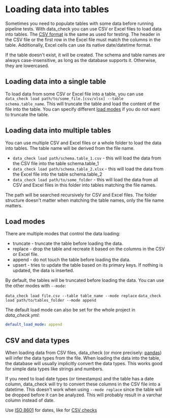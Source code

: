 # Loading data into tables

Sometimes you need to populate tables with some data before running pipeline tests. With data_check you can use CSV or Excel files to load data into tables. The [CSV format](csv_checks.md#csv-format) is the same as used for testing. The header in the CSV file or the first row in the Excel file must match the columns in the table. Additionally, Excel cells can use its native date/datetime format.

If the table doesn't exist, it will be created. The schema and table names are always case-insensitive, as long as the database supports it. Otherwise, they are lowercased.

## Loading data into a single table

To load data from some CSV or Excel file into a table, you can use `data_check load path/to/some_file.[csv/xlsx] --table schema.table_name`. This will truncate the table and load the content of the file into the table. You can specify different [load modes](#load-modes) if you do not want to truncate the table.

## Loading data into multiple tables

You can use multiple CSV and Excel files or a whole folder to load the data into tables. The table name will be derived from the file name.

* `data_check load path/schema.table_1.csv` - this will load the data from the CSV file into the table schema.table_1
* `data_check load path/schema.table_2.xlsx` - this will load the data from the Excel file into the table schema.table_2
* `data_check load path/to/some_folder` - this will load the data from all CSV and Excel files in this folder into tables matching the file names.

The path will be searched recursively for CSV and Excel files. The folder structure doesn't matter when matching the table names, only the file name matters.

## Load modes

There are multiple modes that control the data loading:

* truncate - truncate the table before loading the data.
* replace - drop the table and recreate it based on the columns in the CSV or Excel file.
* append - do not touch the table before loading the data.
* upsert - tries to update the table based on its primary keys. If nothing is updated, the data is inserted.

By default, the tables will be truncated before loading the data. You can use the other modes with `--mode`:

`data_check load file.csv --table table_name --mode replace`
`data_check load path/to/tables_folder --mode append`

The default load mode can also be set for the whole project in _data\_check.yml_:
```yaml
default_load_mode: append
```

## CSV and data types

When loading data from CSV files, data_check (or more precisely: [pandas](https://pandas.pydata.org/)) will infer the data types from the file.
When loading the data into the table, the database will usually implicitly convert the data types.
This works good for simple data types like strings and numbers.

If you need to load date types (or timestamps) and the table has a date column, data_check will try to convert these columns in the CSV file into a datetime.
This doesn't work when using `--mode replace` since the table will be dropped before it can be analyzed. This will probably result in a varchar column instead of date.

Use [ISO 8601](https://en.wikipedia.org/wiki/ISO_8601) for dates, like for [CSV checks](csv_checks.md#csv-format)
